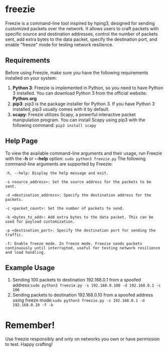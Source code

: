 # freezie
Freezie is a command-line tool inspired by hping3, designed for sending customized packets over the network. It allows users to craft packets with specific source and destination addresses, control the number of packets sent, add extra bytes to the data packet, specify the destination port, and enable "freeze" mode for testing network resilience.
## Requirements
Before using Freezie, make sure you have the following requirements installed on your system:
1. **Python 3**: Freezie is implemented in Python, so you need to have Python 3 installed. You can download Python 3 from the official website: **Python.org**
2. **pip3**: pip3 is the package installer for Python 3. If you have Python 3 installed, pip3 usually comes with it by default.
3. **scapy**: Freezie utilizes Scapy, a powerful interactive packet manipulation program. You can install Scapy using pip3 with the following command:
```pip3 install scapy```
## Help Page
To view the available command-line arguments and their usage, run Freezie with the **-h** or **--help** option:
```sudo python3 freezie.py```
The following command-line arguments are supported by Freezie:

    -h, --help: Display the help message and exit.

    -s <source_address>: Set the source address for the packets to be sent.

    -d <destination_address>: Specify the destination address for the packets.

    -c <packet_count>: Set the number of packets to send.

    -b <bytes_to_add>: Add extra bytes to the data packet. This can be used for payload customization.

    -p <destination_port>: Specify the destination port for sending the traffic.

    -f: Enable freeze mode. In freeze mode, Freezie sends packets continuously until interrupted, useful for testing network resilience and load handling.
## Example Usage
1. Sending 100 packets to destination 192.168.0.1 from a spoofed address:```sudo python3 freezie.py -s 192.168.0.100 -d 192.168.0.1 -c 100```
2. Sending packets to destination 192.168.0.10 from a spoofed address using freeze mode:```sudo python3 freezie.py -s 192.168.0.1 -d 192.168.0.10 -f -b ```
# Remember!
Use freezie responsibly and only on networks you own or have permission to test. Happy crafting!
